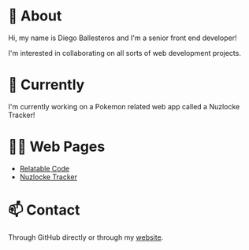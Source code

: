 # 👀 About
Hi, my name is Diego Ballesteros and I'm a senior front end developer!

I'm interested in collaborating on all sorts of web development projects.

# 🌱 Currently
I'm currently working on a Pokemon related web app called a Nuzlocke Tracker!

# 🐱‍👤 Web Pages

* [Relatable Code](https://relatablecode.com)
* [Nuzlocke Tracker](https://nuzlocke.netlify.app)

# 📫 Contact

Through GitHub directly or through my [website](https://relatablecode.com/contact-me/).
